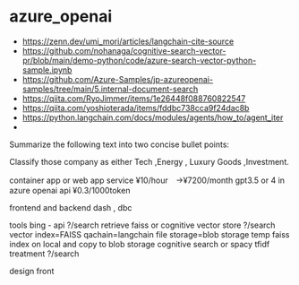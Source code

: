# azure_openai

* https://zenn.dev/umi_mori/articles/langchain-cite-source  
* https://github.com/nohanaga/cognitive-search-vector-pr/blob/main/demo-python/code/azure-search-vector-python-sample.ipynb  
* https://github.com/Azure-Samples/jp-azureopenai-samples/tree/main/5.internal-document-search
* https://qiita.com/RyoJimmer/items/1e26448f088760822547
* https://qiita.com/yoshioterada/items/fddbc738cca9f24dac8b
* https://python.langchain.com/docs/modules/agents/how_to/agent_iter
* 

Summarize the following text into two concise bullet points:

Classify those company as either Tech ,Energy , Luxury Goods ,Investment.



container  app or web app service  ¥10/hour　→¥7200/month
gpt3.5 or 4 in azure openai api         ¥0.3/1000token

frontend and backend dash , dbc 

tools
  bing - api    ?/search
  retrieve faiss or cognitive vector store ?/search
    vector index=FAISS 
    qachain=langchain
    file storage=blob storage
    temp faiss index on local and copy to blob storage
  cognitive search or spacy tfidf treatment ?/search

design front 
